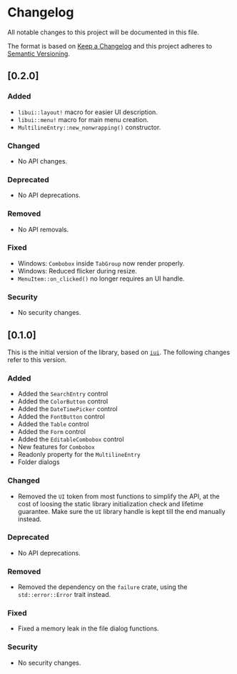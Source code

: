 # Changelog
All notable changes to this project will be documented in this file.

The format is based on [Keep a Changelog](http://keepachangelog.com/en/1.0.0/) and this 
project adheres to [Semantic Versioning](http://semver.org/spec/v2.0.0.html).

## [0.2.0]

### Added
- `libui::layout!` macro for easier UI description.
- `libui::menu!` macro for main menu creation.
- `MultilineEntry::new_nonwrapping()` constructor.

### Changed
- No API changes.

### Deprecated
- No API deprecations.

### Removed
- No API removals.

### Fixed
- Windows: `Combobox` inside `TabGroup` now render properly.
- Windows: Reduced flicker during resize.
- `MenuItem::on_clicked()` no longer requires an UI handle.

### Security
- No security changes.

## [0.1.0]

This is the initial version of the library, based on [`iui`](https://github.com/rust-native-ui/libui-rs/tree/3496903ae9c4fd68731587dc11739da90a4f0e12). The following changes refer to this version.

### Added
- Added the `SearchEntry` control
- Added the `ColorButton` control
- Added the `DateTimePicker` control
- Added the `FontButton` control
- Added the `Table` control
- Added the `Form` control
- Added the `EditableCombobox` control
- New features for `Combobox`
- Readonly property for the `MultilineEntry`
- Folder dialogs

### Changed
- Removed the `UI` token from most functions to simplify the API, at the cost of loosing the static library initialization check and lifetime guarantee. Make sure the `UI` library handle is kept till the end manually instead.

### Deprecated
- No API deprecations.

### Removed
- Removed the dependency on the `failure` crate, using the `std::error::Error` trait instead.

### Fixed
- Fixed a memory leak in the file dialog functions.

### Security
- No security changes.